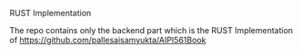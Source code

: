RUST Implementation

The repo contains only the backend part which is the RUST Implementation of https://github.com/pallesaisamyukta/AIPI561Book
